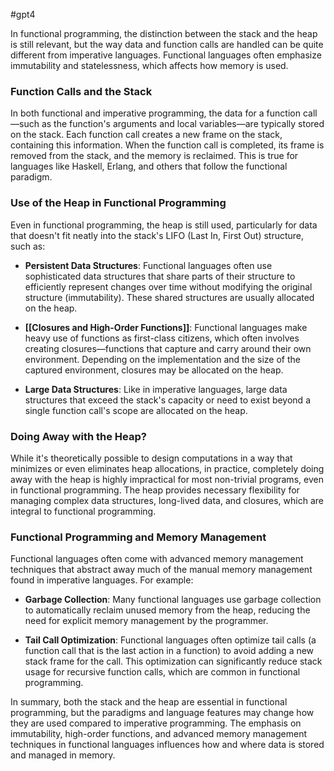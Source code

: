 


#gpt4 

In functional programming, the distinction between the stack and the heap is still relevant, but the way data and function calls are handled can be quite different from imperative languages. Functional languages often emphasize immutability and statelessness, which affects how memory is used.

### Function Calls and the Stack

In both functional and imperative programming, the data for a function call—such as the function's arguments and local variables—are typically stored on the stack. Each function call creates a new frame on the stack, containing this information. When the function call is completed, its frame is removed from the stack, and the memory is reclaimed. This is true for languages like Haskell, Erlang, and others that follow the functional paradigm.

### Use of the Heap in Functional Programming

Even in functional programming, the heap is still used, particularly for data that doesn't fit neatly into the stack's LIFO (Last In, First Out) structure, such as:

- **Persistent Data Structures**: Functional languages often use sophisticated data structures that share parts of their structure to efficiently represent changes over time without modifying the original structure (immutability). These shared structures are usually allocated on the heap.
  
- **[[Closures and High-Order Functions]]**: Functional languages make heavy use of functions as first-class citizens, which often involves creating closures—functions that capture and carry around their own environment. Depending on the implementation and the size of the captured environment, closures may be allocated on the heap.

- **Large Data Structures**: Like in imperative languages, large data structures that exceed the stack's capacity or need to exist beyond a single function call's scope are allocated on the heap.

### Doing Away with the Heap?

While it's theoretically possible to design computations in a way that minimizes or even eliminates heap allocations, in practice, completely doing away with the heap is highly impractical for most non-trivial programs, even in functional programming. The heap provides necessary flexibility for managing complex data structures, long-lived data, and closures, which are integral to functional programming.

### Functional Programming and Memory Management

Functional languages often come with advanced memory management techniques that abstract away much of the manual memory management found in imperative languages. For example:

- **Garbage Collection**: Many functional languages use garbage collection to automatically reclaim unused memory from the heap, reducing the need for explicit memory management by the programmer.

- **Tail Call Optimization**: Functional languages often optimize tail calls (a function call that is the last action in a function) to avoid adding a new stack frame for the call. This optimization can significantly reduce stack usage for recursive function calls, which are common in functional programming.

In summary, both the stack and the heap are essential in functional programming, but the paradigms and language features may change how they are used compared to imperative programming. The emphasis on immutability, high-order functions, and advanced memory management techniques in functional languages influences how and where data is stored and managed in memory.